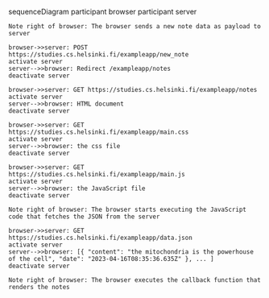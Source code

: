 sequenceDiagram
    participant browser
    participant server

    Note right of browser: The browser sends a new note data as payload to server

    browser->>server: POST https://studies.cs.helsinki.fi/exampleapp/new_note
    activate server
    server-->>browser: Redirect /exampleapp/notes
    deactivate server

    browser->>server: GET https://studies.cs.helsinki.fi/exampleapp/notes
    activate server
    server-->>browser: HTML document
    deactivate server

    browser->>server: GET https://studies.cs.helsinki.fi/exampleapp/main.css
    activate server
    server-->>browser: the css file
    deactivate server
    
    browser->>server: GET https://studies.cs.helsinki.fi/exampleapp/main.js
    activate server
    server-->>browser: the JavaScript file
    deactivate server
    
    Note right of browser: The browser starts executing the JavaScript code that fetches the JSON from the server
    
    browser->>server: GET https://studies.cs.helsinki.fi/exampleapp/data.json
    activate server
    server-->>browser: [{ "content": "the mitochondria is the powerhouse of the cell", "date": "2023-04-16T08:35:36.635Z" }, ... ]
    deactivate server    

    Note right of browser: The browser executes the callback function that renders the notes 